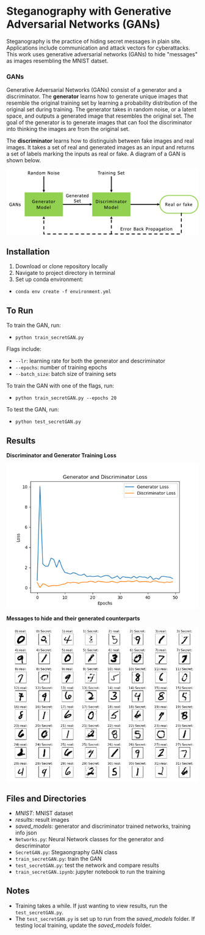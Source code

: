 # Steganography with Generative Adversarial Networks (GANs)

Steganography is the practice of hiding secret messages in plain site. Applications include communication and attack vectors for cyberattacks. This work uses generative adversarial networks (GANs) to hide "messages" as images resembling the MNIST datset.

### GANs
Generative Adversarial Networks (GANs) consist of a generator and a discriminator. The **generator** learns how to generate unique images that resemble the original training set by learning a probability distribution of the original set during training. The generator takes in random noise, or a latent space, and outputs a generated image that resembles the original set. The goal of the generator is to generate images that can fool the discriminator into thinking the images are from the original set.

The **discriminator** learns how to distinguish between fake images and real images. It takes a set of real and generated images as an input and returns a set of labels marking the inputs as real or fake. A diagram of a GAN is shown below.

![GAN Diagram](results/gan.png)

## Installation
1. Download or clone repository locally
2. Navigate to project directory in terminal
3. Set up conda environment:
- `conda env create -f environment.yml`

## To Run
To train the GAN, run:
- `python train_secretGAN.py`

Flags include:
- `--lr`: learning rate for both the generator and descriminator
- `--epochs`: number of training epochs
- `--batch_size`: batch size of training sets

To train the GAN with one of the flags, run:
- `python train_secretGAN.py --epochs 20`

To test the GAN, run:
- `python test_secretGAN.py`

## Results
**Discriminator and Generator Training Loss**

![Loss Curve](results/training_curves.png)

**Messages to hide and their generated counterparts**

![Real and Fake](results/results.png)

## Files and Directories
- *MNIST*: MNIST dataset
- *results*: result images
- *saved_models*: generator and discriminator trained networks, training info json
- `Networks.py`: Neural Network classes for the generator and descriminator
- `SecretGAN.py`: Stegaongraphy GAN class
- `train_secretGAN.py`: train the GAN
- `test_secretGAN.py`: test the network and compare results
- `train_secretGAN.ipynb`: jupyter notebook to run the training

## Notes
- Training takes a while. If just wanting to view results, run the `test_secretGAN.py`.
- The `test_secretGAN.py` is set up to run from the *saved_models* folder. If testing local training, update the *saved_models* folder.

